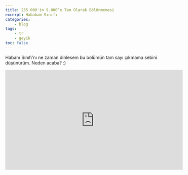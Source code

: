 ```yaml
---
title: 235.000'in 9.000’e Tam Olarak Bölünmemesi
excerpt: Hababam Sınıfı
categories:
    - blog
tags:
    - tr
    - geyik
toc: false
---
```


Habam Sınıfı'nı ne zaman dinlesem bu bölümün tam sayı çıkmama sebini düşünürüm.
Neden acaba? :)

<!-- markdownlint-capture -->
<!-- markdownlint-disable -->
<iframe width="560" height="315" src="https://www.youtube.com/embed/_jcKE94hYJI?start=3737" frameborder="0" allow="accelerometer; autoplay; encrypted-media; gyroscope; picture-in-picture" allowfullscreen></iframe>
<!-- markdownlint-restore -->
